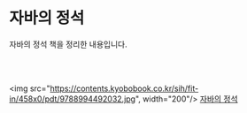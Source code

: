 # 자바의 정석
자바의 정석 책을 정리한 내용입니다. 

<br/><br/>

<img src="https://contents.kyobobook.co.kr/sih/fit-in/458x0/pdt/9788994492032.jpg", width="200"/>
[자바의 정석](https://aladin.co.kr/shop/wproduct.aspx?ItemId=76083001)
